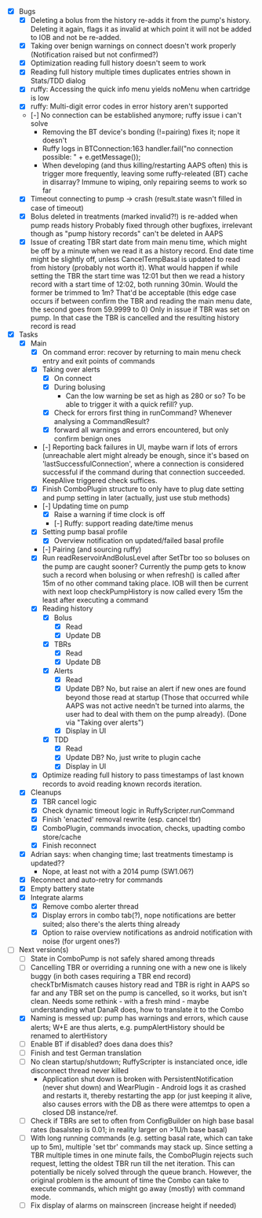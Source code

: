 - [x] Bugs
  - [x] Deleting a bolus from the history re-adds it from the pump's
        history. Deleting it again, flags it as invalid at which point
        it will not be added to IOB and not be re-added.
  - [x] Taking over benign warnings on connect doesn't work properly
        (Notification raised but not confirmed?)
  - [x] Optimization reading full history doesn't seem to work
  - [x] Reading full history multiple times duplicates entries shown in Stats/TDD dialog
  - [x] ruffy: Accessing the quick info menu yields noMenu when cartridge is low
  - [x] ruffy: Multi-digit error codes in error history aren't supported
  - [-] No connection can be established anymore; ruffy issue i can't solve
    - Removing the BT device's bonding (!=pairing) fixes it; nope it doesn't
    - Ruffy logs in BTConnection:163  handler.fail("no connection possible: " + e.getMessage());
    - When developing (and thus killing/restarting AAPS often) this is trigger more frequently, leaving
      some ruffy-releated (BT) cache in disarray? Immune to wiping, only repairing seems to work so far
  - [x] Timeout connecting to pump -> crash (result.state wasn't filled in case of timeout)
  - [x] Bolus deleted in treatments  (marked invalid?!) is re-added when pump reads history
        Probably fixed through other bugfixes, irrelevant though as "pump history records" can't
        be deleted in AAPS
  - [x] Issue of creating TBR start date from main menu time, which might be off by a minute
        when we read it as a history record. End date time might be slightly off, unless
         CancelTempBasal is updated to read from history (probably not worth it).
         What would happen if while setting the TBR the start time was 12:01 but then
         we read a history record with a start time of 12:02, both running 30min.
         Would the former be trimmed to 1m? That'd be acceptable (this edge case occurs
         if between confirm the TBR and reading the main menu date, the second goes
         from 59.9999 to 0)
        Only in issue if TBR was set on pump. In that case the TBR is cancelled and the
        resulting history record is read
- [x] Tasks
  - [x] Main
    - [x] On command error: recover by returning to main menu
          check entry and exit points of commands
    - [x] Taking over alerts
      - [x] On connect
      - [x] During bolusing
        - Can the low warning be set as high as 280 or so? To be able to trigger it with a quick refill? yup.
      - [x] Check for errors first thing in runCommand? Whenever analysing a CommandResult?
      - [x] forward all warnings and errors encountered, but only confirm benign ones
    - [-] Reporting back failures in UI, maybe warn if lots of errors (unreachable alert might
          already be enough, since it's based on 'lastSuccessfulConnection', where a connection is
          considered successful if the command during that connection succeeded.
          KeepAlive triggered check suffices.
    - [x] Finish ComboPlugin structure to only have to plug date setting and pump setting in later
          (actually, just use stub methods)
    - [-] Updating time on pump
      - [x] Raise a warning if time clock is off
      - [-] Ruffy: support reading date/time menus
    - [x] Setting pump basal profile
      - [x] Overview notification on updated/failed basal profile
    - [-] Pairing (and sourcing ruffy)
    - [x] Run readReservoirAndBolusLevel after SetTbr too so boluses on the pump are caught sooner?
          Currently the pump gets to know such a record when bolusing or when refresh() is called
          after 15m of no other command taking place. IOB will then be current with next loop
          checkPumpHistory is now called every 15m the least after executing a command
    - [x] Reading history
      - [x] Bolus
        - [x] Read
        - [x] Update DB
      - [x] TBRs
        - [x] Read
        - [x] Update DB
      - [x] Alerts
        - [x] Read
        - [x] Update DB? No, but raise an alert if new ones are found beyond those read at startup
              (Those that occurred while AAPS was not active needn't be turned into alarms,
               the user had to deal with them on the pump already). (Done via "Taking over alerts")
        - [x] Display in UI
      - [x] TDD
        - [x] Read
        - [x] Update DB? No, just write to plugin cache
        - [x] Display in UI
    - [x] Optimize reading full history to pass timestamps of last known records to avoid reading known records
          iteration.
  - [x] Cleanups
    - [x] TBR cancel logic
    - [x] Check dynamic timeout logic in RuffyScripter.runCommand
    - [x] Finish 'enacted' removal rewrite (esp. cancel tbr)
    - [x] ComboPlugin, commands invocation, checks, upadting combo store/cache
    - [x] Finish reconnect
  - [x] Adrian says: when changing time; last treatments timestamp is  updated??
    - Nope, at least not with a 2014 pump (SW1.06?)
  - [x] Reconnect and auto-retry for commands
  - [x] Empty battery state
  - [x] Integrate alarms
    - [x] Remove combo alerter thread
    - [x] Display errors in combo tab(?), nope notifications are better suited; also there's the alerts thing already
    - [x] Option to raise overview notifications as android notification with noise (for urgent ones?)
- [ ] Next version(s)
  - [ ] State in ComboPump is not safely shared among threads
  - [ ] Cancelling TBR or overriding a running one with a new one
        is likely buggy (in both cases requiring a TBR end record)
        checkTbrMismatch causes history read and TBR is right in AAPS
        so far and any TBR set on the pump is cancelled, so it works,
        but isn't clean. Needs some rethink - with a fresh mind -
        maybe understanding what DanaR does, how to translate it to
        the Combo
  - [x] Naming is messed up: pump has warnings and errors, which cause alerts; W+E are thus alerts,
        e.g. pumpAlertHistory should be renamed to alertHistory
  - [ ] Enable BT if disabled? does dana does this?
  - [ ] Finish and test German translation
  - [ ] No clean startup/shutdown; RuffyScripter is instanciated once, idle disconnect thread never killed
      - Application shut down is broken with PersistentNotification (never shut down) and WearPlugin -
        Android logs it as crashed and restarts it, thereby restarting the app (or just keeping it alive,
        also causes errors with the DB as there were attemtps to open a closed DB instance/ref.
  - [ ] Check if TBRs are set to often from ConfigBuilder on high base basal rates (basalstep is 0.01; in reality larger on >1U/h base basal)
  - [ ] With long running commands (e.g. setting basal rate, which can take up to 5m), multiple 'set tbr' commands
        may stack up. Since setting a TBR multiple times in one minute fails, the ComboPlugin rejects such
        request, letting the oldest TBR run till the net iteration. This can potentially be nicely solved
        through the queue branch. However, the original problem is the amount of time the Combo can
      take to execute commands, which might go away (mostly) with command mode.
  - [ ] Fix display of alarms on mainscreen (increase height if needed)
